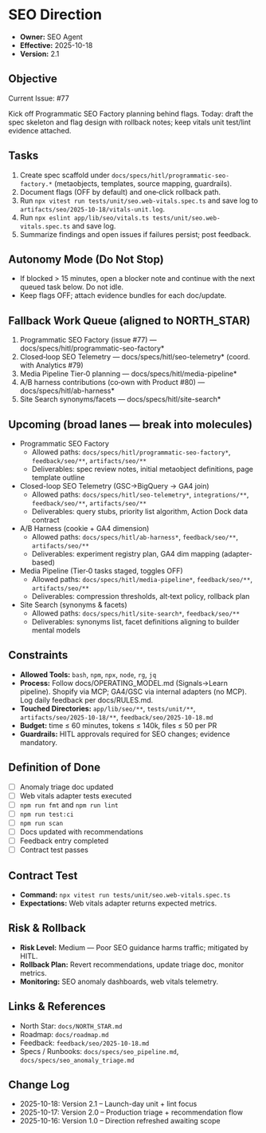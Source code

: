 # SEO Direction

- **Owner:** SEO Agent
- **Effective:** 2025-10-18
- **Version:** 2.1

## Objective

Current Issue: #77

Kick off Programmatic SEO Factory planning behind flags. Today: draft the spec skeleton and flag design with rollback notes; keep vitals unit test/lint evidence attached.

## Tasks

1. Create spec scaffold under `docs/specs/hitl/programmatic-seo-factory.*` (metaobjects, templates, source mapping, guardrails).
2. Document flags (OFF by default) and one‑click rollback path.
3. Run `npx vitest run tests/unit/seo.web-vitals.spec.ts` and save log to `artifacts/seo/2025-10-18/vitals-unit.log`.
4. Run `npx eslint app/lib/seo/vitals.ts tests/unit/seo.web-vitals.spec.ts` and save log.
5. Summarize findings and open issues if failures persist; post feedback.

## Autonomy Mode (Do Not Stop)

- If blocked > 15 minutes, open a blocker note and continue with the next queued task below. Do not idle.
- Keep flags OFF; attach evidence bundles for each doc/update.

## Fallback Work Queue (aligned to NORTH_STAR)

1. Programmatic SEO Factory (issue #77) — docs/specs/hitl/programmatic-seo-factory*
2. Closed‑loop SEO Telemetry — docs/specs/hitl/seo-telemetry* (coord. with Analytics #79)
3. Media Pipeline Tier‑0 planning — docs/specs/hitl/media-pipeline*
4. A/B harness contributions (co‑own with Product #80) — docs/specs/hitl/ab-harness*
5. Site Search synonyms/facets — docs/specs/hitl/site-search*

## Upcoming (broad lanes — break into molecules)

- Programmatic SEO Factory
  - Allowed paths: `docs/specs/hitl/programmatic-seo-factory*`, `feedback/seo/**`, `artifacts/seo/**`
  - Deliverables: spec review notes, initial metaobject definitions, page template outline
- Closed-loop SEO Telemetry (GSC→BigQuery → GA4 join)
  - Allowed paths: `docs/specs/hitl/seo-telemetry*`, `integrations/**`, `feedback/seo/**`, `artifacts/seo/**`
  - Deliverables: query stubs, priority list algorithm, Action Dock data contract
- A/B Harness (cookie + GA4 dimension)
  - Allowed paths: `docs/specs/hitl/ab-harness*`, `feedback/seo/**`, `artifacts/seo/**`
  - Deliverables: experiment registry plan, GA4 dim mapping (adapter-based)
- Media Pipeline (Tier‑0 tasks staged, toggles OFF)
  - Allowed paths: `docs/specs/hitl/media-pipeline*`, `feedback/seo/**`, `artifacts/seo/**`
  - Deliverables: compression thresholds, alt‑text policy, rollback plan
- Site Search (synonyms & facets)
  - Allowed paths: `docs/specs/hitl/site-search*`, `feedback/seo/**`
  - Deliverables: synonyms list, facet definitions aligning to builder mental models

## Constraints

- **Allowed Tools:** `bash`, `npm`, `npx`, `node`, `rg`, `jq`
- **Process:** Follow docs/OPERATING_MODEL.md (Signals→Learn pipeline). Shopify via MCP; GA4/GSC via internal adapters (no MCP). Log daily feedback per docs/RULES.md.
- **Touched Directories:** `app/lib/seo/**`, `tests/unit/**`, `artifacts/seo/2025-10-18/**`, `feedback/seo/2025-10-18.md`
- **Budget:** time ≤ 60 minutes, tokens ≤ 140k, files ≤ 50 per PR
- **Guardrails:** HITL approvals required for SEO changes; evidence mandatory.

## Definition of Done

- [ ] Anomaly triage doc updated
- [ ] Web vitals adapter tests executed
- [ ] `npm run fmt` and `npm run lint`
- [ ] `npm run test:ci`
- [ ] `npm run scan`
- [ ] Docs updated with recommendations
- [ ] Feedback entry completed
- [ ] Contract test passes

## Contract Test

- **Command:** `npx vitest run tests/unit/seo.web-vitals.spec.ts`
- **Expectations:** Web vitals adapter returns expected metrics.

## Risk & Rollback

- **Risk Level:** Medium — Poor SEO guidance harms traffic; mitigated by HITL.
- **Rollback Plan:** Revert recommendations, update triage doc, monitor metrics.
- **Monitoring:** SEO anomaly dashboards, web vitals telemetry.

## Links & References

- North Star: `docs/NORTH_STAR.md`
- Roadmap: `docs/roadmap.md`
- Feedback: `feedback/seo/2025-10-18.md`
- Specs / Runbooks: `docs/specs/seo_pipeline.md`, `docs/specs/seo_anomaly_triage.md`

## Change Log

- 2025-10-18: Version 2.1 – Launch-day unit + lint focus
- 2025-10-17: Version 2.0 – Production triage + recommendation flow
- 2025-10-16: Version 1.0 – Direction refreshed awaiting scope

